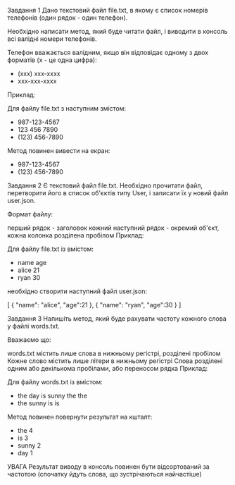 Завдання 1
Дано текстовий файл file.txt, в якому є список номерів телефонів (один рядок - один телефон).

Необхідно написати метод, який буде читати файл, і виводити в консоль всі валідні номери телефонів.

Телефон вважається валідним, якщо він відповідає одному з двох форматів (x - це одна цифра):

- (xxx) xxx-xxxx
- xxx-xxx-xxxx

Приклад:

Для файлу file.txt з наступним змістом:

- 987-123-4567
- 123 456 7890
- (123) 456-7890

Метод повинен вивести на екран:

- 987-123-4567
- (123) 456-7890

Завдання 2
Є текстовий файл file.txt. Необхідно прочитати файл, перетворити його в список об'єктів типу User, і записати їх у новий файл user.json.

Формат файлу:

перший рядок - заголовок
кожний наступний рядок - окремий об'єкт, кожна колонка розділена пробілом
Приклад:

Для файлу file.txt із вмістом:

- name age
- alice 21
- ryan 30

необхідно створити наступний файл user.json:

[
    {
        "name": "alice",
        "age":21
    },
    {
        "name": "ryan",
        "age":30
    }
]

Завдання 3
Напишіть метод, який буде рахувати частоту кожного слова у файлі words.txt.

Вважаємо що:

words.txt містить лише слова в нижньому регістрі, розділені пробілом
Кожне слово містить лише літери в нижньому регістрі
Слова розділені одним або декількома пробілами, або переносом рядка
Приклад:

Для файлу words.txt із вмістом:

- the day is sunny the the
- the sunny is is

Метод повинен повернути результат на кшталт:

- the 4
- is 3
- sunny 2
- day 1

УВАГА
Результат виводу в консоль повинен бути відсортований за частотою (спочатку йдуть слова, що зустрічаються найчастіше)
